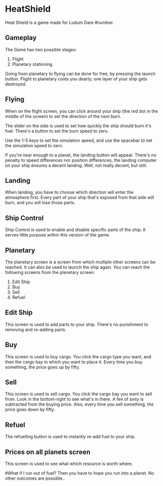 # HeatShield
Heat Shield is a game made for Ludum Dare #number.

## Gameplay
The Game has two possible stages:
1. Flight
2. Planetary stationing

Going from planetary to flying can be done for free, by pressing the launch button. Flight to planetary costs you dearly; one layer of your ship gets destroyed.


## Flying
When on the flight screen, you can click around your ship (the red dot in the middle of the screen) to set the direction of the next burn.

The slider on the side is used to set how quickly the ship should burn it's fuel. There's a button to set the burn speed to zero.

Use the 1-5 keys to set the simulation speed, and use the spacebar to set the simulation speed to zero.

If you're near enough to a planet, the landing button will appear. There's no penalty to speed differences nor position differences, the landing computer on your ship ensures a decent landing. Well, not really decent, but still.
## Landing
When landing, you have to choose which direction will enter the atmosphere first. Every part of your ship that's exposed from that side will burn, and you will lose those parts.
## Ship Control
Ship Control is used to enable and disable specific parts of the ship. It serves little purpose within this version of the game.

## Planetary
The planetary screen is a screen from which multiple other screens can be reached. It can also be used to launch the ship again.
You can reach the following screens from the planetary screen:
1. Edit Ship
2. Buy
3. Sell
4. Refuel

## Edit Ship
This screen is used to add parts to your ship.  There's no punishment to removing and re-adding parts.

## Buy
This screen is used to buy cargo. You click the cargo type you want, and then the cargo bay in which you want to place it.
Every time you buy something, the price goes up by fifty.
## Sell
This screen is used to sell cargo. You click the cargo bay you want to sell from. Look in the bottom-right to see what's in there.
A fee of sixty is subtracted from the buying price. Also, every time you sell something, the price goes down by fifty.
## Refuel
The refuelling button is used to instantly re-add fuel to your ship.

## Prices on all planets screen
This screen is used to see what which resource is worth where.

#What if I run out of fuel?
Then you have to hope you run into a planet. No other outcomes are possible..